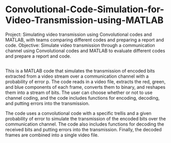 # Convolutional-Code-Simulation-for-Video-Transmission-using-MATLAB
Project: Simulating video transmission using Convolutional codes and MATLAB, with teams comparing different codes and preparing a report and code. Objective: Simulate video transmission through a communication channel using Convolutional codes and MATLAB to evaluate different codes and prepare a report and code.
##
This is a MATLAB code that simulates the transmission of encoded bits extracted from a video stream over a communication channel with a probability of error p. The code reads in a video file, extracts the red, green, and blue components of each frame, converts them to binary, and reshapes them into a stream of bits. The user can choose whether or not to use channel coding, and the code includes functions for encoding, decoding, and putting errors into the transmission.

The code uses a convolutional code with a specific trellis and a given probability of error to simulate the transmission of the encoded bits over the communication channel. The code also includes functions for decoding the received bits and putting errors into the transmission. Finally, the decoded frames are combined into a single video file.
